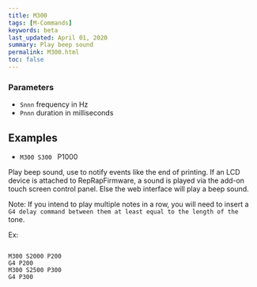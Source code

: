 ```yaml
---
title: M300
tags: [M-Commands] 
keywords: beta 
last_updated: April 01, 2020 
summary: Play beep sound 
permalink: M300.html
toc: false 
---
```



### Parameters

* `Snnn` frequency in Hz
* `Pnnn` duration in milliseconds

## Examples

* ` M300 S300  ` P1000

Play beep sound, use to notify events like the end of printing. If an LCD device is attached to RepRapFirmware, a sound is played via the add-on touch screen control panel. Else the web interface will play a beep sound.

Note: If you intend to play multiple notes in a row, you will need to insert a ` G4 delay command between them at least equal to the length of the  ` tone.

Ex:

```

M300 S2000 P200
G4 P200
M300 S2500 P300
G4 P300

```

